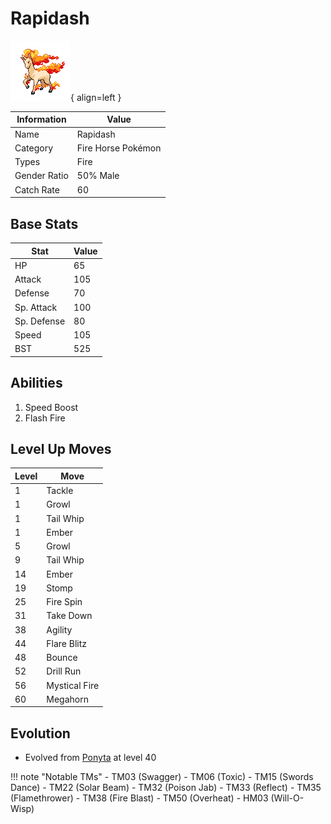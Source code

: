 # Rapidash

![Rapidash](../images/pokemon/78.png){ align=left }

| Information | Value |
|------------|--------|
| Name | Rapidash |
| Category | Fire Horse Pokémon |
| Types | Fire |
| Gender Ratio | 50% Male |
| Catch Rate | 60 |

## Base Stats

| Stat | Value |
|------|-------|
| HP | 65 |
| Attack | 105 |
| Defense | 70 |
| Sp. Attack | 100 |
| Sp. Defense | 80 |
| Speed | 105 |
| BST | 525 |

## Abilities
1. Speed Boost
2. Flash Fire

## Level Up Moves
| Level | Move |
|-------|------|
| 1 | Tackle |
| 1 | Growl |
| 1 | Tail Whip |
| 1 | Ember |
| 5 | Growl |
| 9 | Tail Whip |
| 14 | Ember |
| 19 | Stomp |
| 25 | Fire Spin |
| 31 | Take Down |
| 38 | Agility |
| 44 | Flare Blitz |
| 48 | Bounce |
| 52 | Drill Run |
| 56 | Mystical Fire |
| 60 | Megahorn |

## Evolution
- Evolved from [Ponyta](077-ponyta.md) at level 40

!!! note "Notable TMs"
    - TM03 (Swagger)
    - TM06 (Toxic)
    - TM15 (Swords Dance)
    - TM22 (Solar Beam)
    - TM32 (Poison Jab)
    - TM33 (Reflect)
    - TM35 (Flamethrower)
    - TM38 (Fire Blast)
    - TM50 (Overheat)
    - HM03 (Will-O-Wisp)
